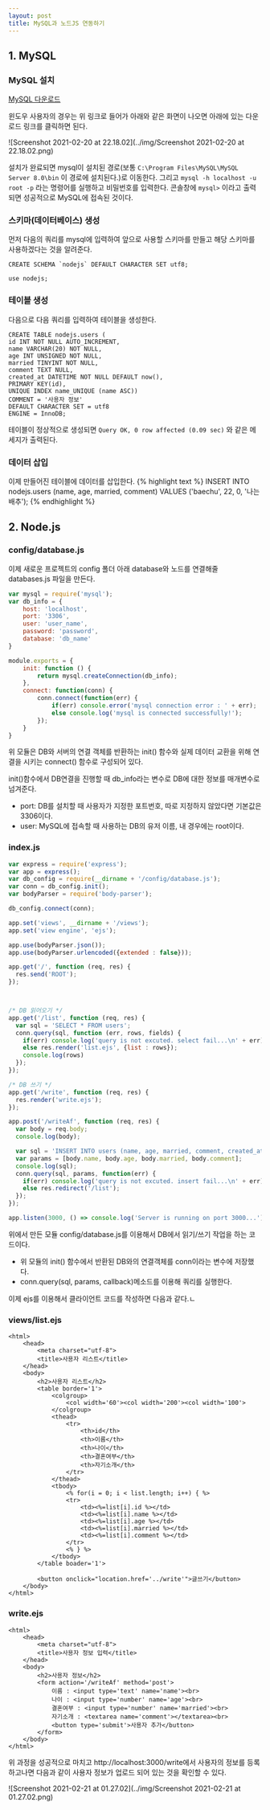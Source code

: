 ```yaml
---
layout: post
title: MySQL과 노드JS 연동하기
---
```




##  1. MySQL

### MySQL 설치

[MySQL 다운로드](https://dev.mysql.com/downloads/windows/installer/8.0.html)

윈도우 사용자의 경우는 위 링크로 들어가 아래와 같은 화면이 나오면 아래에 있는 다운로드 링크를 클릭하면 된다.

![Screenshot 2021-02-20 at 22.18.02](../img/Screenshot 2021-02-20 at 22.18.02.png)

설치가 완료되면 mysql이 설치된 경로(보통 `C:\Program Files\MySQL\MySQL Server 8.0\bin` 이 경로에 설치된다.)로 이동한다. 그리고 `mysql -h localhost -u root -p`  라는 명령어를 실행하고 비밀번호를 입력한다. 콘솔창에 `mysql>` 이라고 출력되면 성공적으로 MySQL에 접속된 것이다. 



### 스키마(데이터베이스) 생성

먼저 다음의  쿼리를 mysql에 입력하여 앞으로 사용할 스키마를 만들고 해당 스키마를 사용하겠다는 것을 알려준다.

```
CREATE SCHEMA `nodejs` DEFAULT CHARACTER SET utf8;

use nodejs;
```



### 테이블 생성

다음으로 다음 쿼리를 입력하여 테이블을 생성한다.

```
CREATE TABLE nodejs.users (
id INT NOT NULL AUTO_INCREMENT,
name VARCHAR(20) NOT NULL,
age INT UNSIGNED NOT NULL,
married TINYINT NOT NULL,
comment TEXT NULL,
created_at DATETIME NOT NULL DEFAULT now(),
PRIMARY KEY(id),
UNIQUE INDEX name_UNIQUE (name ASC))
COMMENT = '사용자 정보'
DEFAULT CHARACTER SET = utf8
ENGINE = InnoDB;
```

테이블이 정상적으로 생성되면 
`Query OK, 0 row affected (0.09 sec)` 와 같은 메세지가 출력된다.


###  데이터 삽입

이제 만들어진 테이블에 데이터를 삽입한다.
{% highlight text %}
INSERT INTO nodejs.users (name, age, married, comment) VALUES ('baechu', 22, 0, '나는 배추');
{% endhighlight %}



## 2. Node.js


### config/database.js

이제 새로운 프로젝트의 config 폴더 아래 database와 노드를 연결해줄 databases.js  파일을 만든다.

```javascript
var mysql = require('mysql');
var db_info = {
    host: 'localhost',
    port: '3306',
    user: 'user_name',
    password: 'password',
    database: 'db_name'
}

module.exports = {
    init: function () {
        return mysql.createConnection(db_info);
    },
    connect: function(conn) {
        conn.connect(function(err) {
            if(err) console.error('mysql connection error : ' + err);
            else console.log('mysql is connected successfully!');
        });
    }
}
```

위 모듈은 DB와 서버의 연결 객체를 반환하는 init() 함수와 실제 데이터 교환을 위해 연결을 시키는 connect() 함수로 구성되어 있다.

init()함수에서 DB연결을 진행할 때 db_info라는 변수로 DB에 대한 정보를 매개변수로 넘겨준다.

- port: DB를 설치할 때 사용자가 지정한 포트번호, 따로 지정하지 않았다면 기본값은 3306이다.
- user:  MySQL에 접속할 때 사용하는 DB의 유저 이름, 내 경우에는 root이다.



### index.js

```javascript
var express = require('express');
var app = express();
var db_config = require(__dirname + '/config/database.js');
var conn = db_config.init();
var bodyParser = require('body-parser');

db_config.connect(conn);

app.set('views', __dirname + '/views');
app.set('view engine', 'ejs');

app.use(bodyParser.json());
app.use(bodyParser.urlencoded({extended : false}));

app.get('/', function (req, res) {
  res.send('ROOT');
});



/* DB 읽어오기 */
app.get('/list', function (req, res) {
  var sql = 'SELECT * FROM users';  
  conn.query(sql, function (err, rows, fields) {
​    if(err) console.log('query is not excuted. select fail...\n' + err);
​    else res.render('list.ejs', {list : rows});
​    console.log(rows)
  });
});

/* DB 쓰기 */
app.get('/write', function (req, res) {
  res.render('write.ejs');
});

app.post('/writeAf', function (req, res) {
  var body = req.body;
  console.log(body);

  var sql = 'INSERT INTO users (name, age, married, comment, created_at) VALUES(?, ?, ?, ?, NOW())';
  var params = [body.name, body.age, body.married, body.comment];
  console.log(sql);
  conn.query(sql, params, function(err) {
​    if(err) console.log('query is not excuted. insert fail...\n' + err);
​    else res.redirect('/list');
  });
});

app.listen(3000, () => console.log('Server is running on port 3000...'));
```



위에서 만든 모듈 config/database.js를 이용해서 DB에서 읽기/쓰기 작업을 하는 코드이다.

- 위 모듈의 init() 함수에서 반환된 DB와의 연결객체를 conn이라는 변수에 저장했다.
- conn.query(sql, params, callback)메소드를 이용해 쿼리를 실행한다.



이제 ejs를 이용해서 클라이언트 코드를 작성하면 다음과 같다.ㄴ

### views/list.ejs

```ejs
<html>
    <head>
        <meta charset="utf-8">
        <title>사용자 리스트</title>
    </head>
    <body>
        <h2>사용자 리스트</h2>
        <table border='1'>
            <colgroup>
                <col width='60'><col width='200'><col width='100'>
            </colgroup>
            <thead>
                <tr>
                    <th>id</th>
                    <th>이름</th>
                    <th>나이</th>
                    <th>결혼여부</th>
                    <th>자기소개</th>
                </tr>
            </thead>
            <tbody>
                <% for(i = 0; i < list.length; i++) { %>
                <tr>
                    <td><%=list[i].id %></td>
                    <td><%=list[i].name %></td>
                    <td><%=list[i].age %></td>
                    <td><%=list[i].married %></td>
                    <td><%=list[i].comment %></td>
                </tr>
                <% } %>
            </tbody>
        </table boader='1'>
        
        <button onclick="location.href='../write'">글쓰기</button>
    </body>
</html>
```



### write.ejs

```ejs
<html>
    <head>
        <meta charset="utf-8">
        <title>사용자 정보 입력</title>
    </head>
    <body>
        <h2>사용자 정보</h2>
        <form action='/writeAf' method='post'>
            이름 : <input type='text' name='name'><br>
            나이 : <input type='number' name='age'><br>
            결혼여부 : <input type='number' name='married'><br>
            자기소개 : <textarea name='comment'></textarea><br>
            <button type='submit'>사용자 추가</button>
        </form>
    </body>
</html>
```

위 과정을 성공적으로 마치고 http://localhost:3000/write에서 사용자의 정보를 등록하고나면 다음과 같이 사용자 정보가 업로드 되어 있는 것을 확인할 수 있다.

![Screenshot 2021-02-21 at 01.27.02](../img/Screenshot 2021-02-21 at 01.27.02.png)

